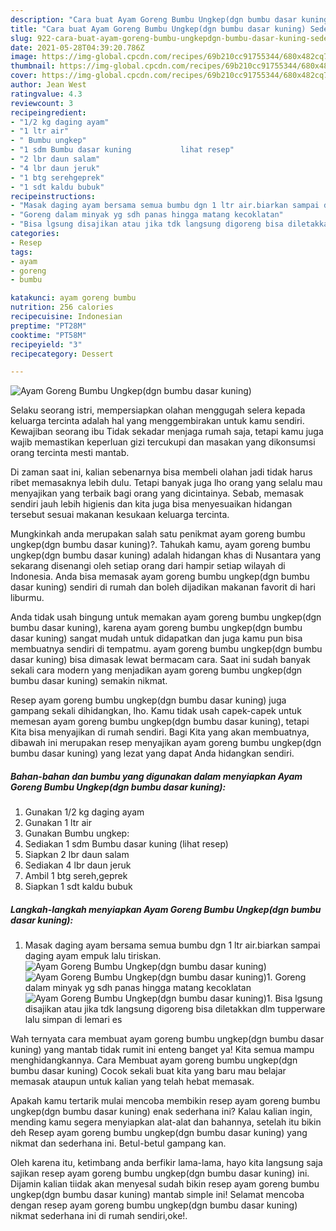 ```yaml
---
description: "Cara buat Ayam Goreng Bumbu Ungkep(dgn bumbu dasar kuning) Sederhana dan Mudah Dibuat"
title: "Cara buat Ayam Goreng Bumbu Ungkep(dgn bumbu dasar kuning) Sederhana dan Mudah Dibuat"
slug: 922-cara-buat-ayam-goreng-bumbu-ungkepdgn-bumbu-dasar-kuning-sederhana-dan-mudah-dibuat
date: 2021-05-28T04:39:20.786Z
image: https://img-global.cpcdn.com/recipes/69b210cc91755344/680x482cq70/ayam-goreng-bumbu-ungkepdgn-bumbu-dasar-kuning-foto-resep-utama.jpg
thumbnail: https://img-global.cpcdn.com/recipes/69b210cc91755344/680x482cq70/ayam-goreng-bumbu-ungkepdgn-bumbu-dasar-kuning-foto-resep-utama.jpg
cover: https://img-global.cpcdn.com/recipes/69b210cc91755344/680x482cq70/ayam-goreng-bumbu-ungkepdgn-bumbu-dasar-kuning-foto-resep-utama.jpg
author: Jean West
ratingvalue: 4.3
reviewcount: 3
recipeingredient:
- "1/2 kg daging ayam"
- "1 ltr air"
- " Bumbu ungkep"
- "1 sdm Bumbu dasar kuning           lihat resep"
- "2 lbr daun salam"
- "4 lbr daun jeruk"
- "1 btg serehgeprek"
- "1 sdt kaldu bubuk"
recipeinstructions:
- "Masak daging ayam bersama semua bumbu dgn 1 ltr air.biarkan sampai daging ayam empuk lalu tiriskan."
- "Goreng dalam minyak yg sdh panas hingga matang kecoklatan"
- "Bisa lgsung disajikan atau jika tdk langsung digoreng bisa diletakkan dlm tupperware lalu simpan di lemari es"
categories:
- Resep
tags:
- ayam
- goreng
- bumbu

katakunci: ayam goreng bumbu 
nutrition: 256 calories
recipecuisine: Indonesian
preptime: "PT28M"
cooktime: "PT58M"
recipeyield: "3"
recipecategory: Dessert

---
```



![Ayam Goreng Bumbu Ungkep(dgn bumbu dasar kuning)](https://img-global.cpcdn.com/recipes/69b210cc91755344/680x482cq70/ayam-goreng-bumbu-ungkepdgn-bumbu-dasar-kuning-foto-resep-utama.jpg)

Selaku seorang istri, mempersiapkan olahan menggugah selera kepada keluarga tercinta adalah hal yang menggembirakan untuk kamu sendiri. Kewajiban seorang ibu Tidak sekadar menjaga rumah saja, tetapi kamu juga wajib memastikan keperluan gizi tercukupi dan masakan yang dikonsumsi orang tercinta mesti mantab.

Di zaman  saat ini, kalian sebenarnya bisa membeli olahan jadi tidak harus ribet memasaknya lebih dulu. Tetapi banyak juga lho orang yang selalu mau menyajikan yang terbaik bagi orang yang dicintainya. Sebab, memasak sendiri jauh lebih higienis dan kita juga bisa menyesuaikan hidangan tersebut sesuai makanan kesukaan keluarga tercinta. 



Mungkinkah anda merupakan salah satu penikmat ayam goreng bumbu ungkep(dgn bumbu dasar kuning)?. Tahukah kamu, ayam goreng bumbu ungkep(dgn bumbu dasar kuning) adalah hidangan khas di Nusantara yang sekarang disenangi oleh setiap orang dari hampir setiap wilayah di Indonesia. Anda bisa memasak ayam goreng bumbu ungkep(dgn bumbu dasar kuning) sendiri di rumah dan boleh dijadikan makanan favorit di hari liburmu.

Anda tidak usah bingung untuk memakan ayam goreng bumbu ungkep(dgn bumbu dasar kuning), karena ayam goreng bumbu ungkep(dgn bumbu dasar kuning) sangat mudah untuk didapatkan dan juga kamu pun bisa membuatnya sendiri di tempatmu. ayam goreng bumbu ungkep(dgn bumbu dasar kuning) bisa dimasak lewat bermacam cara. Saat ini sudah banyak sekali cara modern yang menjadikan ayam goreng bumbu ungkep(dgn bumbu dasar kuning) semakin nikmat.

Resep ayam goreng bumbu ungkep(dgn bumbu dasar kuning) juga gampang sekali dihidangkan, lho. Kamu tidak usah capek-capek untuk memesan ayam goreng bumbu ungkep(dgn bumbu dasar kuning), tetapi Kita bisa menyajikan di rumah sendiri. Bagi Kita yang akan membuatnya, dibawah ini merupakan resep menyajikan ayam goreng bumbu ungkep(dgn bumbu dasar kuning) yang lezat yang dapat Anda hidangkan sendiri.

<!--inarticleads1-->

##### Bahan-bahan dan bumbu yang digunakan dalam menyiapkan Ayam Goreng Bumbu Ungkep(dgn bumbu dasar kuning):

1. Gunakan 1/2 kg daging ayam
1. Gunakan 1 ltr air
1. Gunakan  Bumbu ungkep:
1. Sediakan 1 sdm Bumbu dasar kuning           (lihat resep)
1. Siapkan 2 lbr daun salam
1. Sediakan 4 lbr daun jeruk
1. Ambil 1 btg sereh,geprek
1. Siapkan 1 sdt kaldu bubuk




<!--inarticleads2-->

##### Langkah-langkah menyiapkan Ayam Goreng Bumbu Ungkep(dgn bumbu dasar kuning):

1. Masak daging ayam bersama semua bumbu dgn 1 ltr air.biarkan sampai daging ayam empuk lalu tiriskan.
<img src="https://img-global.cpcdn.com/steps/f8aa4ca974b3347e/160x128cq70/ayam-goreng-bumbu-ungkepdgn-bumbu-dasar-kuning-langkah-memasak-1-foto.jpg" alt="Ayam Goreng Bumbu Ungkep(dgn bumbu dasar kuning)"><img src="https://img-global.cpcdn.com/steps/46505d581bf3731a/160x128cq70/ayam-goreng-bumbu-ungkepdgn-bumbu-dasar-kuning-langkah-memasak-1-foto.jpg" alt="Ayam Goreng Bumbu Ungkep(dgn bumbu dasar kuning)">1. Goreng dalam minyak yg sdh panas hingga matang kecoklatan
<img src="https://img-global.cpcdn.com/steps/85fa1902e2ed2cdd/160x128cq70/ayam-goreng-bumbu-ungkepdgn-bumbu-dasar-kuning-langkah-memasak-2-foto.jpg" alt="Ayam Goreng Bumbu Ungkep(dgn bumbu dasar kuning)">1. Bisa lgsung disajikan atau jika tdk langsung digoreng bisa diletakkan dlm tupperware lalu simpan di lemari es




Wah ternyata cara membuat ayam goreng bumbu ungkep(dgn bumbu dasar kuning) yang mantab tidak rumit ini enteng banget ya! Kita semua mampu menghidangkannya. Cara Membuat ayam goreng bumbu ungkep(dgn bumbu dasar kuning) Cocok sekali buat kita yang baru mau belajar memasak ataupun untuk kalian yang telah hebat memasak.

Apakah kamu tertarik mulai mencoba membikin resep ayam goreng bumbu ungkep(dgn bumbu dasar kuning) enak sederhana ini? Kalau kalian ingin, mending kamu segera menyiapkan alat-alat dan bahannya, setelah itu bikin deh Resep ayam goreng bumbu ungkep(dgn bumbu dasar kuning) yang nikmat dan sederhana ini. Betul-betul gampang kan. 

Oleh karena itu, ketimbang anda berfikir lama-lama, hayo kita langsung saja sajikan resep ayam goreng bumbu ungkep(dgn bumbu dasar kuning) ini. Dijamin kalian tiidak akan menyesal sudah bikin resep ayam goreng bumbu ungkep(dgn bumbu dasar kuning) mantab simple ini! Selamat mencoba dengan resep ayam goreng bumbu ungkep(dgn bumbu dasar kuning) nikmat sederhana ini di rumah sendiri,oke!.

